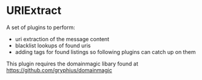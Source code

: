 # URIExtract
A set of plugins to perform:
- uri extraction of the message content
- blacklist lookups of found uris
- adding tags for found listings so following plugins can catch up on them

This plugin requires the domainmagic libary found at https://github.com/gryphius/domainmagic
